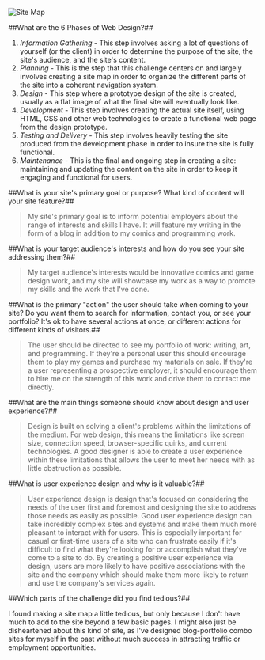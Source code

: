 ![Site Map](/img/site-map.png)

##What are the 6 Phases of Web Design?##

1. *Information Gathering* - This step involves asking a lot of questions of yourself (or the client) in order to determine the purpose of the site, the site's audience, and the site's content.
2. *Planning* - This is the step that this challenge centers on and largely involves creating a site map in order to organize the different parts of the site into a coherent navigation system.
3. *Design* - This step where a prototype design of the site is created, usually as a flat image of what the final site will eventually look like.
4. *Development* - This step involves creating the actual site itself, using HTML, CSS and other web technologies to create a functional web page from the design prototype.
5. *Testing and Delivery* - This step involves heavily testing the site produced from the development phase in order to insure the site is fully functional.
6. *Maintenance* - This is the final and ongoing step in creating a site: maintaining and updating the content on the site in order to keep it engaging and functional for users.

##What is your site's primary goal or purpose? What kind of content will your site feature?##

>My site's primary goal is to inform potential employers about the range of interests and skills I have. It will feature my writing in the form of a blog in addition to my comics and programming work.

##What is your target audience's interests and how do you see your site addressing them?##

>My target audience's interests would be innovative comics and game design work, and my site will showcase my work as a way to promote my skills and the work that I've done.

##What is the primary "action" the user should take when coming to your site? Do you want them to search for information, contact you, or see your portfolio? It's ok to have several actions at once, or different actions for different kinds of visitors.##

>The user should be directed to see my portfolio of work: writing, art, and programming. If they're a personal user this should encourage them to play my games and purchase my materials on sale. If they're a user representing a prospective employer, it should encourage them to hire me on the strength of this work and drive them to contact me directly.

##What are the main things someone should know about design and user experience?##

>Design is built on solving a client's problems within the limitations of the medium. For web design, this means the limitations like screen size, connection speed, browser-specific quirks, and current technologies. A good designer is able to create a user experience within these limitations that allows the user to meet her needs with as little obstruction as possible.

##What is user experience design and why is it valuable?##

>User experience design is design that's focused on considering the needs of the user first and foremost and designing the site to address those needs as easily as possible. Good user experience design can take incredibly complex sites and systems and make them much more pleasant to interact with for users. This is especially important for casual or first-time users of a site who can frustrate easily if it's difficult to find what they're looking for or accomplish what they've come to a site to do. By creating a positive user experience via design, users are more likely to have positive associations with the site and the company which should make them more likely to return and use the company's services again.

##Which parts of the challenge did you find tedious?##

I found making a site map a little tedious, but only because I don't have much to add to the site beyond a few basic pages. I might also just be disheartened about this kind of site, as I've designed blog-portfolio combo sites for myself in the past without much success in attracting traffic or employment opportunities.